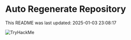 # Auto Regenerate Repository

This README was last updated: 2025-01-03 23:08:17

 ![TryHackMe](https://tryhackme.com/badge/533634)
